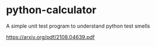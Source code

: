 # python-calculator
A simple unit test program to understand python test smells


https://arxiv.org/pdf/2108.04639.pdf
